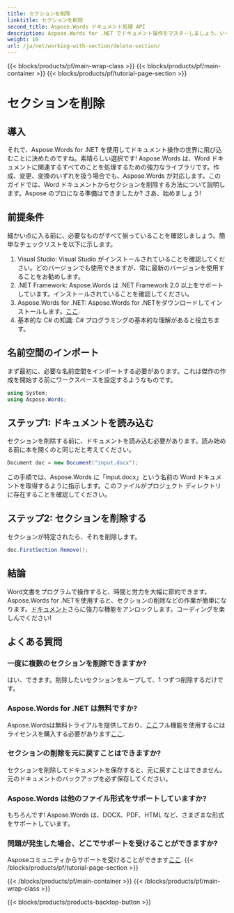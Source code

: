 ```yaml
---
title: セクションを削除
linktitle: セクションを削除
second_title: Aspose.Words ドキュメント処理 API
description: Aspose.Words for .NET でドキュメント操作をマスターしましょう。いくつかの簡単な手順で Word ドキュメントからセクションを削除する方法を学びます。
weight: 10
url: /ja/net/working-with-section/delete-section/
---
```


{{< blocks/products/pf/main-wrap-class >}}
{{< blocks/products/pf/main-container >}}
{{< blocks/products/pf/tutorial-page-section >}}

# セクションを削除

## 導入

それで、Aspose.Words for .NET を使用してドキュメント操作の世界に飛び込むことに決めたのですね。素晴らしい選択です! Aspose.Words は、Word ドキュメントに関連するすべてのことを処理するための強力なライブラリです。作成、変更、変換のいずれを扱う場合でも、Aspose.Words が対応します。このガイドでは、Word ドキュメントからセクションを削除する方法について説明します。Aspose のプロになる準備はできましたか? さあ、始めましょう!

## 前提条件

細かい点に入る前に、必要なものがすべて揃っていることを確認しましょう。簡単なチェックリストを以下に示します。

1. Visual Studio: Visual Studio がインストールされていることを確認してください。どのバージョンでも使用できますが、常に最新のバージョンを使用することをお勧めします。
2. .NET Framework: Aspose.Words は .NET Framework 2.0 以上をサポートしています。インストールされていることを確認してください。
3. Aspose.Words for .NET: Aspose.Words for .NETをダウンロードしてインストールします。[ここ](https://releases.aspose.com/words/net/).
4. 基本的な C# の知識: C# プログラミングの基本的な理解があると役立ちます。

## 名前空間のインポート

まず最初に、必要な名前空間をインポートする必要があります。これは傑作の作成を開始する前にワークスペースを設定するようなものです。

```csharp
using System;
using Aspose.Words;
```

## ステップ1: ドキュメントを読み込む

セクションを削除する前に、ドキュメントを読み込む必要があります。読み始める前に本を開くのと同じだと考えてください。

```csharp
Document doc = new Document("input.docx");
```

この手順では、Aspose.Words に「input.docx」という名前の Word ドキュメントを取得するように指示します。このファイルがプロジェクト ディレクトリに存在することを確認してください。

## ステップ2: セクションを削除する

セクションが特定されたら、それを削除します。

```csharp
doc.FirstSection.Remove();
```


## 結論

 Word文書をプログラムで操作すると、時間と労力を大幅に節約できます。Aspose.Words for .NETを使用すると、セクションの削除などの作業が簡単になります。[ドキュメント](https://reference.aspose.com/words/net/)さらに強力な機能をアンロックします。コーディングを楽しんでください!

## よくある質問

### 一度に複数のセクションを削除できますか?
はい、できます。削除したいセクションをループして、1 つずつ削除するだけです。

### Aspose.Words for .NET は無料ですか?
 Aspose.Wordsは無料トライアルを提供しており、[ここ](https://releases.aspose.com/)フル機能を使用するにはライセンスを購入する必要があります[ここ](https://purchase.aspose.com/buy).

### セクションの削除を元に戻すことはできますか?
セクションを削除してドキュメントを保存すると、元に戻すことはできません。元のドキュメントのバックアップを必ず保存してください。

### Aspose.Words は他のファイル形式をサポートしていますか?
もちろんです! Aspose.Words は、DOCX、PDF、HTML など、さまざまな形式をサポートしています。

### 問題が発生した場合、どこでサポートを受けることができますか?
 Asposeコミュニティからサポートを受けることができます[ここ](https://forum.aspose.com/c/words/8).
{{< /blocks/products/pf/tutorial-page-section >}}

{{< /blocks/products/pf/main-container >}}
{{< /blocks/products/pf/main-wrap-class >}}

{{< blocks/products/products-backtop-button >}}
